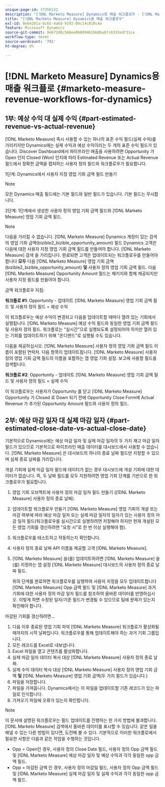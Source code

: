 ```yaml
---
unique-page-id: 37356132
description: "[!DNL Marketo Measure] Dynamics용 매출 워크플로우 - [!DNL Marketo Measure]"
title: "[!DNL Marketo Measure] Dynamics용 매출 워크플로우"
exl-id: 0e64201a-bc65-4a6d-9192-09c14c810c4a
feature: Microsoft Dynamics
source-git-commit: 9e672d0c568ee0b889461bb8ba6fc6333edf31ce
workflow-type: tm+mt
source-wordcount: '791'
ht-degree: 0%

---
```


# [!DNL Marketo Measure] Dynamics용 매출 워크플로 {#marketo-measure-revenue-workflows-for-dynamics}

## 1부: 예상 수익 대 실제 수익 {#part-estimated-revenue-vs-actual-revenue}

[!DNL Marketo Measure] 즉시 사용할 수 있는 하나의 표준 수익 필드(실제 수익)를 가리키지만 Dynamics에는 실제 수익과 예상 수익이라는 두 개의 표준 수익 필드가 있습니다. Discover Dashboard에서 파이프라인 매출을 사용하려면 Opportunity 가 Open 인지 Closed (Won) 인지에 따라 Estimated Revenue 또는 Actual Revenue 필드에서 정확한 금액을 캡처하는 사용자 정의 필드와 워크플로우가 필요합니다.

1단계: Dynamics에서 사용자 지정 영업 기회 금액 필드 만들기

>[!NOTE]
>
>모든 Dynamics 매출 필드에는 기본 필드와 일반 필드가 있습니다. 기본 필드는 무시합니다.

2단계: 1단계에서 생성한 사용자 정의 영업 기회 금액 필드와 [!DNL Marketo Measure] 영업 기회 금액 필드.

>[!NOTE]
>
>다음을 가리킬 수 없습니다. [!DNL Marketo Measure] Dynamics 계정이 있는 검색의 영업 기회 금액(bizible2_bizible_opportunity_amount) 필드 Dynamics 고객은 다음에 대한 사용자 지정 영업 기회 금액 필드를 만들어야 합니다. [!DNL Marketo Measure] 검색 을 가리킵니다. 완료되면 고객은 업데이트되는 워크플로우를 만들어야 합니다 **모두** 다음 [!DNL Marketo Measure] 영업 기회 금액(bizible2_bizible_opportunity_amount) **및** 사용자 정의 영업 기회 금액 필드. 다음 [!DNL Marketo Measure] Opportunity Amount 필드는 패키지와 함께 제공되지만 사용자 지정 필드를 만들어야 합니다.

금액 워크플로우 지침:

**워크플로 #1**: Opportunity - 업데이트 [!DNL Marketo Measure] 영업 기회 금액 필드 및 사용자 정의 필드 = 예상 수익

이 워크플로우는 예상 수익이 변경되고 다음을 업데이트할 때마다 열려 있는 기회에서 실행됩니다. [!DNL Marketo Measure] 예상 수익 필드와 동일한 영업 기회 금액 필드 및 사용자 정의 필드. 워크플로는 &quot;실시간&quot;으로 실행되도록 설정되어야 하지만 열려 있는 기회를 업데이트하기 위해 &quot;온디맨드&quot;로 실행될 수도 있습니다.

다음을 제공하십시오. [!DNL Marketo Measure] 사용자 정의 영업 기회 금액 필드 이름이 포함된 연락처. 다음 항목이 업데이트됩니다. [!DNL Marketo Measure] 사용자 정의 영업 기회 금액 필드의 이름을 포함하는 앱 영업 기회 설정. 보고에 사용할 필드를 검색합니다.

**워크플로 #2**: Opportunity - 업데이트 [!DNL Marketo Measure] 영업 기회 금액 필드 및 사용자 정의 필드 = 실제 수익

이 워크플로우는 사용자가 Opportunity 를 닫고 [!DNL Marketo Measure] Opportunity 가 Closed 로 Down 되기 전에 Opportunity Close Form에 Actual Revenue 가 추가된 Opportunity Amount 필드와 사용자 정의 필드.

## 2부: 예상 마감 일자 대 실제 마감 일자 {#part-estimated-close-date-vs-actual-close-date}

기본적으로 Dynamics에는 예상 마감 일자 및 실제 마감 일자의 두 가지 재고 마감 일자 필드가 있으므로 기본적으로 파이프라인 매출 데이터를 대시보드에서 사용할 수 없습니다. [!DNL Marketo Measure] 은 대시보드의 하나의 종료 날짜 필드만 지정할 수 있으며 실제 종료 날짜를 가리킵니다.

개설 기회에 실제 마감 일자 필드에 데이터가 없는 경우 대시보드에 개설 기회에 대한 데이터가 없습니다. 즉, 두 날짜 필드를 모두 지원하려면 영업 기회 단계를 기반으로 한 워크플로우가 필요합니다.

1. 영업 기회 오브젝트에 사용자 정의 마감 일자 필드 만들기 ([!DNL Marketo Measure] 사용자 정의 종료 날짜).
1. 업데이트할 워크플로우 만들기 [!DNL Marketo Measure] 영업 기회의 개설 또는 마감 여부에 따라 예상 마감 일자 또는 실제 마감 일자의 일자가 있는 사용자 정의 마감 일자 필드(워크플로우를 실시간으로 실행하려면 저장해야 하지만 현재 개설된 모든 영업 기회를 갱신하려면 &quot;요청 시&quot;로 한 번 이상 실행해야 함).
1. 워크플로우를 테스트하고 작동하는지 확인합니다.
1. 사용자 정의 종료 날짜 API 이름을 제공할 고객 [!DNL Marketo Measure].
1. [!DNL Marketo Measure] 을(를) 업데이트하려면 [!DNL Marketo Measure] 을(를) 지정하는 앱 설정 [!DNL Marketo Measure] 대시보드의 사용자 정의 종료 날짜 필드.

   위의 단계를 완료하면 워크플로우를 실행하여 사용자 지정을 모두 업데이트합니다 [!DNL Marketo Measure] Opp 금액 필드 및 [!DNL Marketo Measure] 과거 기회에 대한 사용자 정의 마감 일자 필드를 참조하여 올바른 데이터를 반영하십시오. 이렇게 하면 수정된 일자/기준 필드가 변경될 수 있으므로 팀에 문제가 있는지 확인해야 합니다.

마감된 기회를 갱신하려면...

1. 다음 이후 종료된 영업 기회 파악 [!DNL Marketo Measure] 워크플로가 활성화될 때까지의 시작 날짜입니다. 워크플로우를 통해 업데이트해야 하는 과거 기회 그룹입니다.
1. 모든 레코드를 Excel로 내보냅니다.
1. Excel 파일을 열고 콘텐츠를 활성화합니다.
1. 실제 마감 일자 데이터 복사 대상 [!DNL Marketo Measure] 사용자 정의 종료 날짜.
1. 실제 수익 데이터 복사 대상 [!DNL Marketo Measure] 사용자 정의 영업 기회 금액 **및** [!DNL Marketo Measure] 영업 기회 금액(두 가지 필드가 있습니다.)
1. 파일을 저장합니다.
1. 파일을 가져옵니다. Dynamics에서는 이 파일을 업데이트할 기존 레코드가 있는 파일로 인식합니다.
1. 가져오기 파일에 오류가 있는지 확인합니다.

>[!NOTE]
>
>이 문서에 설명된 워크플로우는 필드 업데이트를 진행하는 한 가지 방법에 불과합니다. [!DNL Marketo Measure] 검색에서 올바른 데이터를 표시할 수 있습니다. 같은 일을 해낼 수 있는 다른 방법이 있다면, 도전해 볼 수 있다. 기본적으로 이러한 워크플로에서 필요한 사항은 다음과 같은 작업을 수행하는 것입니다.
>
> * Opp = Open인 경우, 사용자 정의 Close Date 필드, 사용자 정의 Opp 금액 필드 및 [!DNL Marketo Measure] 예상 마감 일자 및 예상 수익과 각각 동일한 opp 금액 필드.
> * Opp = 마감된 금액 인 경우, 사용자 정의 마감일 필드, 사용자 정의 Opp 금액 필드 및 [!DNL Marketo Measure] 실제 마감 일자 및 실제 수익과 각각 동일한 opp 금액 필드.
